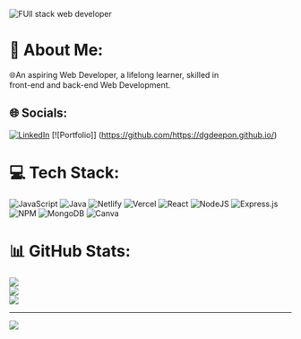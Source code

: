 

![FUll stack web developer](https://user-images.githubusercontent.com/107040689/218724129-47a08ddf-bef9-4805-97e1-028ae42acf98.gif)




# 💫 About Me:
🌐An aspiring Web Developer, a lifelong learner, skilled in<br>front-end and back-end Web Development.


## 🌐 Socials:
[![LinkedIn](https://img.shields.io/badge/LinkedIn-%230077B5.svg?logo=linkedin&logoColor=white)](https://linkedin.com/in/https://www.linkedin.com/in/deepan-ghosh-1539b9242/) 
[![Portfolio]]
(https://github.com/https://dgdeepon.github.io/)

# 💻 Tech Stack:
![JavaScript](https://img.shields.io/badge/javascript-%23323330.svg?style=for-the-badge&logo=javascript&logoColor=%23F7DF1E) ![Java](https://img.shields.io/badge/java-%23ED8B00.svg?style=for-the-badge&logo=java&logoColor=white) ![Netlify](https://img.shields.io/badge/netlify-%23000000.svg?style=for-the-badge&logo=netlify&logoColor=#00C7B7) ![Vercel](https://img.shields.io/badge/vercel-%23000000.svg?style=for-the-badge&logo=vercel&logoColor=white) ![React](https://img.shields.io/badge/react-%2320232a.svg?style=for-the-badge&logo=react&logoColor=%2361DAFB) ![NodeJS](https://img.shields.io/badge/node.js-6DA55F?style=for-the-badge&logo=node.js&logoColor=white) ![Express.js](https://img.shields.io/badge/express.js-%23404d59.svg?style=for-the-badge&logo=express&logoColor=%2361DAFB) ![NPM](https://img.shields.io/badge/NPM-%23000000.svg?style=for-the-badge&logo=npm&logoColor=white) ![MongoDB](https://img.shields.io/badge/MongoDB-%234ea94b.svg?style=for-the-badge&logo=mongodb&logoColor=white) ![Canva](https://img.shields.io/badge/Canva-%2300C4CC.svg?style=for-the-badge&logo=Canva&logoColor=white)
# 📊 GitHub Stats:
![](https://github-readme-stats.vercel.app/api?username=dgdeepon&theme=radical&hide_border=false&include_all_commits=false&count_private=false)<br/>
![](https://github-readme-streak-stats.herokuapp.com/?user=dgdeepon&theme=radical&hide_border=false)<br/>
![](https://github-readme-stats.vercel.app/api/top-langs/?username=dgdeepon&theme=radical&hide_border=false&include_all_commits=false&count_private=false&layout=compact)

---
[![](https://visitcount.itsvg.in/api?id=dgdeepon&icon=0&color=0)](https://visitcount.itsvg.in)

<!-- Proudly created with GPRM ( https://gprm.itsvg.in ) -->
